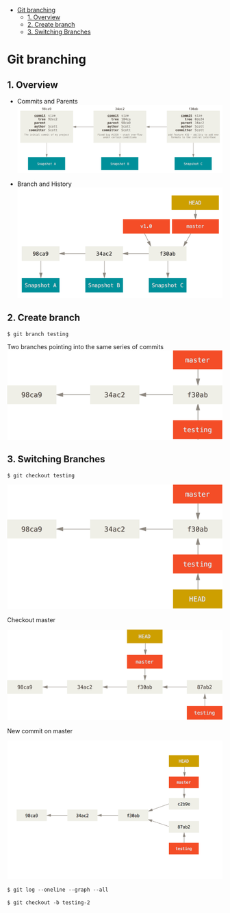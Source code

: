 - [Git branching](#git-branching)
  - [1. Overview](#1-overview)
  - [2. Create branch](#2-create-branch)
  - [3. Switching Branches](#3-switching-branches)

# Git branching

## 1. Overview

- Commits and Parents
  ![Commits and Parents](../assets/05-commits-and-parents.png)

- Branch and History
  ![Branch and History](../assets/05-branch-and-history.png)

## 2. Create branch

```
$ git branch testing
```

Two branches pointing into the same series of commits
![Two Branch](../assets/05-two-branches.png)

## 3. Switching Branches

```
$ git checkout testing
```

![](../assets/05-head-to-testing.png)

Checkout master

![](../assets/05-checkout-master.png)

New commit on master

![](../assets/05-advance-master.png)

```
$ git log --oneline --graph --all
```

```
$ git checkout -b testing-2
```
